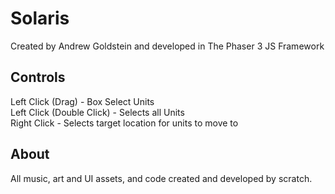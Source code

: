 # **Solaris**  
Created by Andrew Goldstein and developed in The Phaser 3 JS Framework  
## **Controls**  
Left Click (Drag) - Box Select Units  
Left Click (Double Click) - Selects all Units  
Right Click - Selects target location for units to move to
## **About**  
All music, art and UI assets, and code created and developed by scratch.
